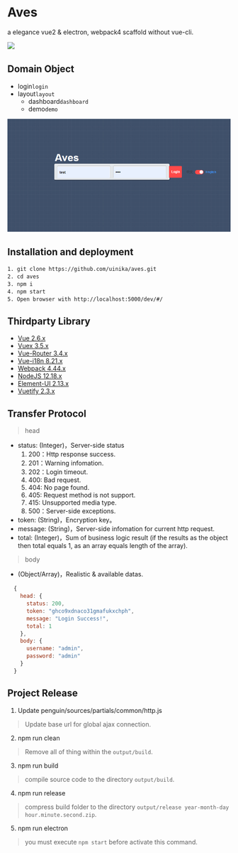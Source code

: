 # Aves

a elegance vue2 & electron, webpack4 scaffold without vue-cli.

![](sources/assets/favicon.ico)

## Domain Object

- login`login`
- layout`layout`
  - dashboard`dashboard`
  - demo`demo`

![](sources/assets/electron.png)

## Installation and deployment

```bash
1. git clone https://github.com/uinika/aves.git
2. cd aves
3. npm i
4. npm start
5. Open browser with http://localhost:5000/dev/#/
```

## Thirdparty Library

- [Vue 2.6.x](https://vuejs.org/)
- [Vuex 3.5.x](https://vuejs.org/)
- [Vue-Router 3.4.x](https://vuejs.org/)
- [Vue-i18n 8.21.x](http://kazupon.github.io/vue-i18n/)
- [Webpack 4.44.x](https://webpack.js.org/)
- [NodeJS 12.18.x](https://nodejs.org/)
- [Element-UI 2.13.x](element.eleme.io/)
- [Vuetify 2.3.x](https://vuetifyjs.com/)

## Transfer Protocol

> head

- status: (Integer)，Server-side status
  1. 200：Http response success.
  2. 201：Warning infomation.
  3. 202：Login timeout.
  4. 400: Bad request.
  5. 404: No page found.
  6. 405: Request method is not support.
  7. 415: Unsupported media type.
  8. 500：Server-side exceptions.
- token: (String)，Encryption key。
- message: (String)，Server-side infomation for current http request.
- total: (Integer)，Sum of business logic result (if the results as the object then total equals 1, as an array equals length of the array).

> body

- (Object/Array)，Realistic & available datas.

```javascript
  {
    head: {
      status: 200,
      token: "ghco9xdnaco31gmafukxchph",
      message: "Login Success!",
      total: 1
    },
    body: {
      username: "admin",
      password: "admin"
    }
  }
```

## Project Release

1. Update penguin/sources/partials/common/http.js

> Update base url for global ajax connection.

2. npm run clean

> Remove all of thing within the `output/build`.

3. npm run build

> compile source code to the directory `output/build`.

4. npm run release

> compress build folder to the directory `output/release year-month-day hour.minute.second.zip`.

5. npm run electron

> you must execute `npm start` before activate this command.
